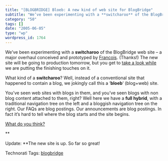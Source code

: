 ```yaml
---
title: "[BLOGBRIDGE] Bloeb: A new kind of web site for BlogBridge"
subtitle: "We’ve been experimenting with a **switcharoo** of the BlogBridge web site – a major overhaul conceiv..."
category: "50"
tags: []
date: "2005-06-05"
type: "wp"
wordpress_id: 1764
---
```

We’ve been experimenting with a **switcharoo** of the BlogBridge web site – a major overhaul conceived and prototyped by [Francois](http://www.emergencemarketing.com/). (Thanks!) The new site will be going to production tomorrow, but you get to [take a look while](http://www.blogbridge.com) we are putting the finishing touches on it.

What kind of a **switcharoo**? Well, instead of a conventional site that happened to contain a blog, we jokingly call this a ‘**bloeb**‘ (blog+web) site. 

You’ve seen web sites with blogs in them, and you’ve seen blogs with non blog content attached to them, right? Well here we have a **full hybrid**, with a traditional navigation tree on the left and a bloggish navigation tree on the right. Our FAQs are blog postings. Our announcements are blog postings. In fact it’s hard to tell where the blog starts and the site begins.

[What do you think?](http://www.blogbridge.com)

**

Update: **The new site is up. So far so great!

Technorati Tags: [blogbridge](http://technorati.com/tag/blogbridge)